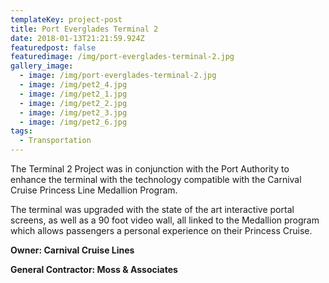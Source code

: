 ```yaml
---
templateKey: project-post
title: Port Everglades Terminal 2
date: 2018-01-13T21:21:59.924Z
featuredpost: false
featuredimage: /img/port-everglades-terminal-2.jpg
gallery_image:
  - image: /img/port-everglades-terminal-2.jpg
  - image: /img/pet2_4.jpg
  - image: /img/pet2_1.jpg
  - image: /img/pet2_2.jpg
  - image: /img/pet2_3.jpg
  - image: /img/pet2_6.jpg
tags:
  - Transportation
---
```

The Terminal 2 Project was in conjunction with the Port Authority to enhance the terminal with the technology compatible with the Carnival Cruise Princess Line Medallion Program.

The terminal was upgraded with the state of the art interactive portal screens, as well as a 90 foot video wall, all linked to the Medallion program which allows passengers a personal experience on their Princess Cruise.

**Owner: Carnival Cruise Lines**

**General Contractor: Moss & Associates**
